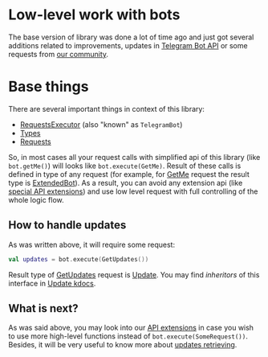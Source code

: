# Low-level work with bots

The base version of library was done a lot of time ago and just got several additions related to improvements, updates in [Telegram Bot API](https://core.telegram.org/bots/api) or some requests from [our community](https://t.me/InMoTelegramBotAPIChat).

# Base things

There are several important things in context of this library:

* [RequestsExecutor](https://github.com/InsanusMokrassar/TelegramBotAPI/blob/master/tgbotapi.core/src/commonMain/kotlin/dev/inmo/tgbotapi/bot/RequestsExecutor.kt#L13) (also "known" as `TelegramBot`)
* [Types](https://github.com/InsanusMokrassar/TelegramBotAPI/tree/master/tgbotapi.core/src/commonMain/kotlin/dev/inmo/tgbotapi/types)
* [Requests](https://github.com/InsanusMokrassar/TelegramBotAPI/tree/master/tgbotapi.core/src/commonMain/kotlin/dev/inmo/tgbotapi/requests)

So, in most cases all your request calls with simplified api of this library (like `bot.getMe()`) will looks like `bot.execute(GetMe)`. Result of these calls is defined in type of any request (for example, for [GetMe](https://github.com/InsanusMokrassar/TelegramBotAPI/blob/master/tgbotapi.core/src/commonMain/kotlin/dev/inmo/tgbotapi/requests/bot/GetMe.kt) request the result type is [ExtendedBot](https://github.com/InsanusMokrassar/TelegramBotAPI/blob/master/tgbotapi.core/src/commonMain/kotlin/dev/inmo/tgbotapi/types/chat/Extended.kt#L101)). As a result, you can avoid any extension api (like [special API extensions](api-extensions.md)) and use low level request with full controlling of the whole logic flow.

## How to handle updates

As was written above, it will require some request:

```kotlin
val updates = bot.execute(GetUpdates())
```

Result type of [GetUpdates](https://github.com/InsanusMokrassar/TelegramBotAPI/blob/master/tgbotapi.core/src/commonMain/kotlin/dev/inmo/tgbotapi/requests/GetUpdates.kt#L24) request is [Update](https://github.com/InsanusMokrassar/TelegramBotAPI/blob/master/tgbotapi.core/src/commonMain/kotlin/dev/inmo/tgbotapi/types/update/abstracts/Update.kt#L13). You may find _inheritors_ of this interface in [Update kdocs](https://tgbotapi.inmo.dev/docs/dev.inmo.tgbotapi.types.update.abstracts/-update/index.html).

## What is next?

As was said above, you may look into our [API extensions](api-extensions.md) in case you wish to use more high-level functions instead of `bot.execute(SomeRequest())`. Besides, it will be very useful to know more about [updates retrieving](../updates).